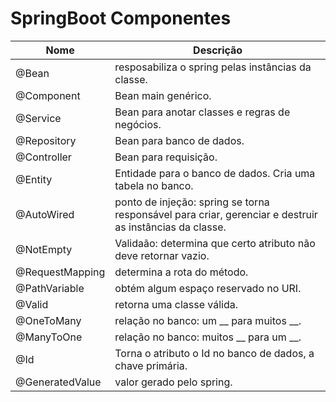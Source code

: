 # SpringBoot Componentes
|Nome|Descrição
|-|-|
@Bean| resposabiliza o spring pelas instâncias da classe.
@Component|Bean main genérico.
@Service|Bean para anotar classes e regras de negócios.
@Repository|Bean para banco de dados.
@Controller|Bean para requisição.
@Entity|Entidade para o banco de dados. Cria uma tabela no banco.
@AutoWired|ponto de injeção: spring se torna responsável para criar, gerenciar e destruir as instâncias da classe.
@NotEmpty|Validaão: determina que certo atributo não deve retornar vazio.
@RequestMapping|determina a rota do método.
@PathVariable|obtém algum espaço reservado no URI.
@Valid|retorna uma classe válida.
@OneToMany|relação no banco: um __ para muitos __.
@ManyToOne|relação no banco: muitos __ para um __.
@Id|Torna o atributo o Id no banco de dados, a chave primária.
@GeneratedValue|valor gerado pelo spring.
